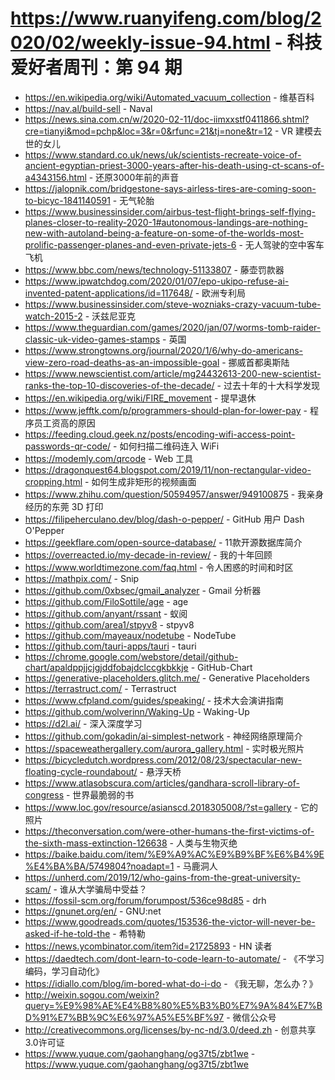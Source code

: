 # https://www.ruanyifeng.com/blog/2020/02/weekly-issue-94.html - 科技爱好者周刊：第 94 期

- https://en.wikipedia.org/wiki/Automated_vacuum_collection - 维基百科
- https://nav.al/build-sell - Naval
- https://news.sina.com.cn/w/2020-02-11/doc-iimxxstf0411866.shtml?cre=tianyi&mod=pchp&loc=3&r=0&rfunc=21&tj=none&tr=12 - VR 建模去世的女儿
- https://www.standard.co.uk/news/uk/scientists-recreate-voice-of-ancient-egyptian-priest-3000-years-after-his-death-using-ct-scans-of-a4343156.html - 还原3000年前的声音
- https://jalopnik.com/bridgestone-says-airless-tires-are-coming-soon-to-bicyc-1841140591 - 无气轮胎
- https://www.businessinsider.com/airbus-test-flight-brings-self-flying-planes-closer-to-reality-2020-1#autonomous-landings-are-nothing-new-with-autoland-being-a-feature-on-some-of-the-worlds-most-prolific-passenger-planes-and-even-private-jets-6 - 无人驾驶的空中客车飞机
- https://www.bbc.com/news/technology-51133807 - 藤壶罚款器
- https://www.ipwatchdog.com/2020/01/07/epo-ukipo-refuse-ai-invented-patent-applications/id=117648/ - 欧洲专利局
- https://www.businessinsider.com/steve-wozniaks-crazy-vacuum-tube-watch-2015-2 - 沃兹尼亚克
- https://www.theguardian.com/games/2020/jan/07/worms-tomb-raider-classic-uk-video-games-stamps - 英国
- https://www.strongtowns.org/journal/2020/1/6/why-do-americans-view-zero-road-deaths-as-an-impossible-goal - 挪威首都奥斯陆
- https://www.newscientist.com/article/mg24432613-200-new-scientist-ranks-the-top-10-discoveries-of-the-decade/ - 过去十年的十大科学发现
- https://en.wikipedia.org/wiki/FIRE_movement - 提早退休
- https://www.jefftk.com/p/programmers-should-plan-for-lower-pay - 程序员工资高的原因
- https://feeding.cloud.geek.nz/posts/encoding-wifi-access-point-passwords-qr-code/ - 如何扫描二维码连入 WiFi
- https://modemly.com/qrcode - Web 工具
- https://dragonquest64.blogspot.com/2019/11/non-rectangular-video-cropping.html - 如何生成非矩形的视频画面
- https://www.zhihu.com/question/50594957/answer/949100875 - 我亲身经历的东莞 3D 打印
- https://filipeherculano.dev/blog/dash-o-pepper/ - GitHub 用户 Dash O'Pepper
- https://geekflare.com/open-source-database/ - 11款开源数据库简介
- https://overreacted.io/my-decade-in-review/ - 我的十年回顾
- https://www.worldtimezone.com/faq.html - 令人困惑的时间和时区
- https://mathpix.com/ - Snip
- https://github.com/0xbsec/gmail_analyzer - Gmail 分析器
- https://github.com/FiloSottile/age - age
- https://github.com/anyant/rssant - 蚁阅
- https://github.com/area1/stpyv8 - stpyv8
- https://github.com/mayeaux/nodetube - NodeTube
- https://github.com/tauri-apps/tauri - tauri
- https://chrome.google.com/webstore/detail/github-chart/apaldppjjcjgjddfobajdclccgkbkkje - GitHub-Chart
- https://generative-placeholders.glitch.me/ - Generative Placeholders
- https://terrastruct.com/ - Terrastruct
- https://www.cfpland.com/guides/speaking/ - 技术大会演讲指南
- https://github.com/wolverinn/Waking-Up - Waking-Up
- https://d2l.ai/ - 深入深度学习
- https://github.com/gokadin/ai-simplest-network - 神经网络原理简介
- https://spaceweathergallery.com/aurora_gallery.html - 实时极光照片
- https://bicycledutch.wordpress.com/2012/08/23/spectacular-new-floating-cycle-roundabout/ - 悬浮天桥
- https://www.atlasobscura.com/articles/gandhara-scroll-library-of-congress - 世界最脆弱的书
- https://www.loc.gov/resource/asianscd.2018305008/?st=gallery - 它的照片
- https://theconversation.com/were-other-humans-the-first-victims-of-the-sixth-mass-extinction-126638 - 人类与生物灭绝
- https://baike.baidu.com/item/%E9%A9%AC%E9%B9%BF%E6%B4%9E%E4%BA%BA/5749804?noadapt=1 - 马鹿洞人
- https://unherd.com/2019/12/who-gains-from-the-great-university-scam/ - 谁从大学骗局中受益？
- https://fossil-scm.org/forum/forumpost/536ce98d85 - drh
- https://gnunet.org/en/ - GNU:net
- https://www.goodreads.com/quotes/153536-the-victor-will-never-be-asked-if-he-told-the - 希特勒
- https://news.ycombinator.com/item?id=21725893 - HN 读者
- https://daedtech.com/dont-learn-to-code-learn-to-automate/ - 《不学习编码，学习自动化》
- https://idiallo.com/blog/im-bored-what-do-i-do - 《我无聊，怎么办？》
- http://weixin.sogou.com/weixin?query=%E9%98%AE%E4%B8%80%E5%B3%B0%E7%9A%84%E7%BD%91%E7%BB%9C%E6%97%A5%E5%BF%97 - 微信公众号
- http://creativecommons.org/licenses/by-nc-nd/3.0/deed.zh - 创意共享3.0许可证
- https://www.yuque.com/gaohanghang/og37t5/zbt1we - https://www.yuque.com/gaohanghang/og37t5/zbt1we